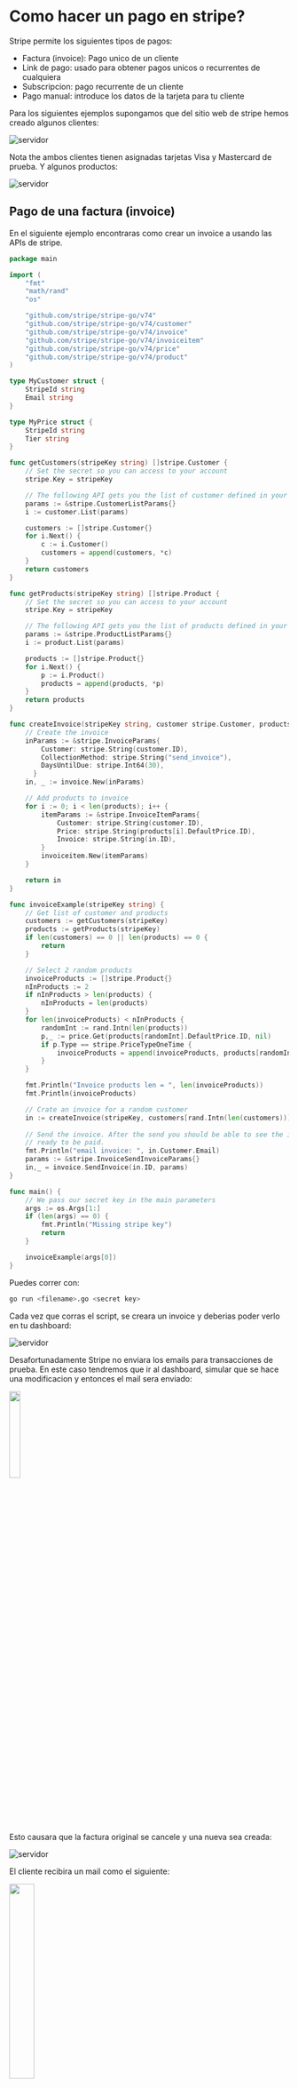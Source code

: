 # Como hacer un pago en stripe?

Stripe permite los siguientes tipos de pagos:

- Factura (invoice): Pago unico de un cliente
- Link de pago: usado para obtener pagos unicos o recurrentes de cualquiera
- Subscripcion: pago recurrente de un cliente
- Pago manual: introduce los datos de la tarjeta para tu cliente

Para los siguientes ejemplos supongamos que del sitio web de stripe hemos creado algunos clientes:

![servidor](./../../../images/clientes_stripe_dashboard.png)

Nota the ambos clientes tienen asignadas tarjetas Visa y Mastercard de prueba. Y algunos productos:

![servidor](./../../../images/productos_stripe_dashboard.png)


## Pago de una factura (invoice)

En el siguiente ejemplo encontraras como crear un invoice a usando las APIs de stripe.

```go
package main

import (
	"fmt"
	"math/rand"
	"os"

	"github.com/stripe/stripe-go/v74"
	"github.com/stripe/stripe-go/v74/customer"
	"github.com/stripe/stripe-go/v74/invoice"
	"github.com/stripe/stripe-go/v74/invoiceitem"
	"github.com/stripe/stripe-go/v74/price"
	"github.com/stripe/stripe-go/v74/product"
)

type MyCustomer struct {
    StripeId string
    Email string
}

type MyPrice struct {
    StripeId string
    Tier string
}

func getCustomers(stripeKey string) []stripe.Customer {
    // Set the secret so you can access to your account
	stripe.Key = stripeKey

    // The following API gets you the list of customer defined in your dashboard
	params := &stripe.CustomerListParams{}
	i := customer.List(params)

	customers := []stripe.Customer{}
	for i.Next() {
		c := i.Customer()
		customers = append(customers, *c)
	}
	return customers
}

func getProducts(stripeKey string) []stripe.Product {
    // Set the secret so you can access to your account
	stripe.Key = stripeKey

    // The following API gets you the list of products defined in your dashboard
    params := &stripe.ProductListParams{}
	i := product.List(params)

	products := []stripe.Product{}
	for i.Next() {
		p := i.Product()
		products = append(products, *p)
	}
	return products
}

func createInvoice(stripeKey string, customer stripe.Customer, products []stripe.Product) *stripe.Invoice {
	// Create the invoice
	inParams := &stripe.InvoiceParams{
		Customer: stripe.String(customer.ID),
		CollectionMethod: stripe.String("send_invoice"),
		DaysUntilDue: stripe.Int64(30),
	  }
	in, _ := invoice.New(inParams)

	// Add products to invoice
	for i := 0; i < len(products); i++ {
		itemParams := &stripe.InvoiceItemParams{
			Customer: stripe.String(customer.ID),
			Price: stripe.String(products[i].DefaultPrice.ID),
			Invoice: stripe.String(in.ID),
		}
		invoiceitem.New(itemParams)
	}

	return in
}

func invoiceExample(stripeKey string) {
	// Get list of customer and products
	customers := getCustomers(stripeKey)
	products := getProducts(stripeKey)
	if len(customers) == 0 || len(products) == 0 {
		return
	}

	// Select 2 random products
	invoiceProducts := []stripe.Product{}
	nInProducts := 2
	if nInProducts > len(products) {
		nInProducts = len(products)
	}
	for len(invoiceProducts) < nInProducts {
		randomInt := rand.Intn(len(products))
		p,_ := price.Get(products[randomInt].DefaultPrice.ID, nil)
		if p.Type == stripe.PriceTypeOneTime {
			invoiceProducts = append(invoiceProducts, products[randomInt])
		}
	}

	fmt.Println("Invoice products len = ", len(invoiceProducts))
	fmt.Println(invoiceProducts)

	// Crate an invoice for a random customer
	in := createInvoice(stripeKey, customers[rand.Intn(len(customers))], invoiceProducts)
	
	// Send the invoice. After the send you should be able to see the invoice in the dashboard
    // ready to be paid.
	fmt.Println("email invoice: ", in.Customer.Email)
	params := &stripe.InvoiceSendInvoiceParams{}
    in,_ = invoice.SendInvoice(in.ID, params)
}

func main() {
    // We pass our secret key in the main parameters
	args := os.Args[1:]
	if (len(args) == 0) {
		fmt.Println("Missing stripe key")
		return
	}

	invoiceExample(args[0])
}
```

Puedes correr con:

```bash
go run <filename>.go <secret key>
```

Cada vez que corras el script, se creara un invoice y deberias poder verlo en tu dashboard:

![servidor](./../../../images/nueva_factura_dashboard.png)

Desafortunadamente Stripe no enviara los emails para transacciones de prueba. En este caso tendremos que ir al dashboard, simular que se hace una modificacion y entonces el mail sera enviado:

<img src="./../../../images/modificar_factura.png" width="20%">

Esto causara que la factura original se cancele y una nueva sea creada:

![servidor](./../../../images/invoices_modificados.png)

El cliente recibira un mail como el siguiente:

<img src="./../../../images/invoice_email.png" width="30%">

Si damos click en el link "Pay this invoice" nos lleva a la siguiente pagina:

<img src="./../../../images/pagina_para_pago.png" width="30%">

Donde como clientes podemos usar la tarjeta que tenemos asignada en Stripe, los datos para hacer una transferencia o usar Cash App Pay. En este caso usaremos pago con tarjeta. Una vez pagado podemos descargar la factura o nuestro recibo y en nuestro dashboard podremos ver que el invoice ha sido pagado:

![servidor](./../../../images/factura_pagada_dashboard.png)
